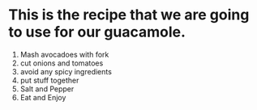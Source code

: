 # This is the recipe that we are going to use for our guacamole.

1. Mash avocadoes with fork
2. cut onions and tomatoes
3. avoid any spicy ingredients
4. put stuff together
5. Salt and Pepper
6. Eat and Enjoy
